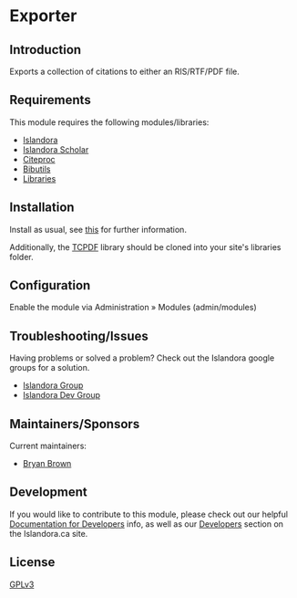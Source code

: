 # Exporter

## Introduction

Exports a collection of citations to either an RIS/RTF/PDF file.

## Requirements

This module requires the following modules/libraries:

* [Islandora](https://github.com/islandora/islandora)
* [Islandora Scholar](https://github.com/islandora/islandora_scholar)
* [Citeproc](https://github.com/islandora/islandora_scholar/tree/7.x/modules/citeproc)
* [Bibutils](https://github.com/islandora/islandora_scholar/tree/7.x/modules/bibutils)
* [Libraries](https://www.drupal.org/project/libraries)

## Installation

Install as usual, see [this](https://drupal.org/documentation/install/modules-themes/modules-7) for further information.

Additionally, the [TCPDF](https://github.com/tecnickcom/TCPDF) library should be cloned into your site's libraries folder.

## Configuration

Enable the module via Administration » Modules (admin/modules)

## Troubleshooting/Issues

Having problems or solved a problem? Check out the Islandora google groups for a solution.

* [Islandora Group](https://groups.google.com/forum/?hl=en&fromgroups#!forum/islandora)
* [Islandora Dev Group](https://groups.google.com/forum/?hl=en&fromgroups#!forum/islandora-dev)

## Maintainers/Sponsors

Current maintainers:

* [Bryan Brown](https://github.com/bryjbrown)

## Development

If you would like to contribute to this module, please check out our helpful [Documentation for Developers](https://github.com/Islandora/islandora/wiki#wiki-documentation-for-developers) info, as well as our [Developers](http://islandora.ca/developers) section on the Islandora.ca site.

## License

[GPLv3](http://www.gnu.org/licenses/gpl-3.0.txt)
